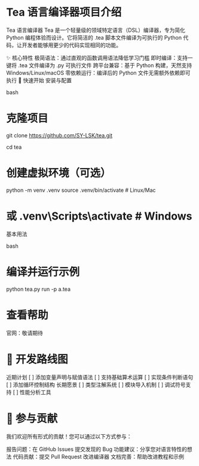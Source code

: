# Tea 语言编译器项目介绍
Tea 语言编译器
Tea 是一个轻量级的领域特定语言（DSL）编译器，专为简化 Python 编程体验而设计。它将简洁的 .tea 脚本文件编译为可执行的 Python 代码，让开发者能够用更少的代码实现相同的功能。

✨ 核心特性
极简语法：通过直观的函数调用语法降低学习门槛
即时编译：支持一键将 .tea 文件编译为 .py 可执行文件
跨平台兼容：基于 Python 构建，天然支持 Windows/Linux/macOS
零依赖运行：编译后的 Python 文件无需额外依赖即可执行
🚀 快速开始
安装与配置

bash
# 克隆项目
git clone https://github.com/SY-LSK/tea.git

cd tea

# 创建虚拟环境（可选）
python -m venv .venv
source .venv/bin/activate  # Linux/Mac
# 或 .venv\Scripts\activate  # Windows
基本用法

bash
# 编译并运行示例
python tea.py run -p a.tea

# 查看帮助
官网：敬请期待
# 🎯 开发路线图
近期计划
[ ] 添加变量声明与赋值语法
[ ] 支持基础算术运算
[ ] 实现条件判断语句
[ ] 添加循环控制结构
长期愿景
[ ] 类型注解系统
[ ] 模块导入机制
[ ] 调试符号支持
[ ] 性能分析工具
# 🤝 参与贡献
我们欢迎所有形式的贡献！您可以通过以下方式参与：

报告问题：在 GitHub Issues 提交发现的 Bug
功能建议：分享您对语言特性的想法
代码贡献：提交 Pull Request 改进编译器
文档完善：帮助改进教程和示例
